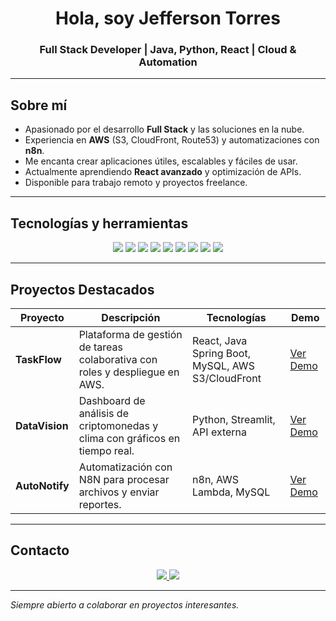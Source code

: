 <h1 align="center">Hola, soy Jefferson Torres</h1>
<h3 align="center">Full Stack Developer | Java, Python, React | Cloud & Automation </h3>

---

## Sobre mí
- Apasionado por el desarrollo **Full Stack** y las soluciones en la nube.
- Experiencia en **AWS** (S3, CloudFront, Route53) y automatizaciones con **n8n**.
- Me encanta crear aplicaciones útiles, escalables y fáciles de usar.
- Actualmente aprendiendo **React avanzado** y optimización de APIs.
- Disponible para trabajo remoto y proyectos freelance.

---

## Tecnologías y herramientas
<p align="center">
  <img src="https://img.shields.io/badge/Java-%23ED8B00.svg?style=for-the-badge&logo=openjdk&logoColor=white"/>
  <img src="https://img.shields.io/badge/Python-3776AB.svg?style=for-the-badge&logo=python&logoColor=white"/>
  <img src="https://img.shields.io/badge/HTML5-E34F26.svg?style=for-the-badge&logo=html5&logoColor=white"/>
  <img src="https://img.shields.io/badge/CSS3-1572B6.svg?style=for-the-badge&logo=css3&logoColor=white"/>
  <img src="https://img.shields.io/badge/JavaScript-F7DF1E.svg?style=for-the-badge&logo=javascript&logoColor=black"/>
  <img src="https://img.shields.io/badge/React-61DAFB.svg?style=for-the-badge&logo=react&logoColor=black"/>
  <img src="https://img.shields.io/badge/MySQL-4479A1.svg?style=for-the-badge&logo=mysql&logoColor=white"/>
  <img src="https://img.shields.io/badge/AWS-232F3E.svg?style=for-the-badge&logo=amazon-aws&logoColor=white"/>
  <img src="https://img.shields.io/badge/n8n-EA4C89.svg?style=for-the-badge&logo=n8n&logoColor=white"/>
</p>

---

## Proyectos Destacados
| Proyecto | Descripción | Tecnologías | Demo |
|----------|-------------|-------------|------|
| **TaskFlow** | Plataforma de gestión de tareas colaborativa con roles y despliegue en AWS. | React, Java Spring Boot, MySQL, AWS S3/CloudFront | [Ver Demo](#) |
| **DataVision** | Dashboard de análisis de criptomonedas y clima con gráficos en tiempo real. | Python, Streamlit, API externa | [Ver Demo](#) |
| **AutoNotify** | Automatización con N8N para procesar archivos y enviar reportes. | n8n, AWS Lambda, MySQL | [Ver Demo](#) |

---

## Contacto
<p align="center">
  <a href="https://www.linkedin.com/in/jefferson-torres-4a778b245/" target="_blank">
    <img src="https://img.shields.io/badge/LinkedIn-0A66C2.svg?style=for-the-badge&logo=linkedin&logoColor=white"/>
  </a>
  <a href="mailto:jeffry0414@gmail.com">
    <img src="https://img.shields.io/badge/Gmail-D14836.svg?style=for-the-badge&logo=gmail&logoColor=white"/>
  </a>
</p>

---

*Siempre abierto a colaborar en proyectos interesantes.*


